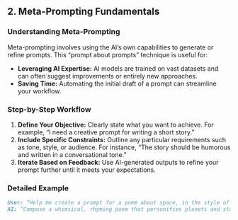 ## 2. **Meta-Prompting Fundamentals**

### Understanding Meta-Prompting
Meta-prompting involves using the AI’s own capabilities to generate or refine prompts. This “prompt about prompts” technique is useful for:
- **Leveraging AI Expertise:** AI models are trained on vast datasets and can often suggest improvements or entirely new approaches.
- **Saving Time:** Automating the initial draft of a prompt can streamline your workflow.

### Step-by-Step Workflow
1. **Define Your Objective:** Clearly state what you want to achieve. For example, “I need a creative prompt for writing a short story.”
2. **Include Specific Constraints:** Outline any particular requirements such as tone, style, or audience. For instance, “The story should be humorous and written in a conversational tone.”
3. **Iterate Based on Feedback:** Use AI-generated outputs to refine your prompt further until it meets your expectations.

### Detailed Example
```markdown
User: “Help me create a prompt for a poem about space, in the style of Dr. Seuss.”
AI: “Compose a whimsical, rhyming poem that personifies planets and stars, using playful language and absurd imagery to captivate a young audience.”
```





